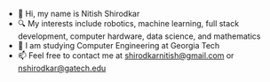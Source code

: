 - 👋 Hi, my name is Nitish Shirodkar
- 🔍 My interests include robotics, machine learning, full stack development, computer hardware, data science, and mathematics
- 🏫 I am studying Computer Engineering at Georgia Tech
- 📫 Feel free to contact me at shirodkarnitish@gmail.com or nshirodkar@gatech.edu

<!--
**redfrog0479/redfrog0479** is a ✨ _special_ ✨ repository because its `README.md` (this file) appears on your GitHub profile.

Here are some ideas to get you started:

- 🔭 I’m currently working on ...
- 🌱 I’m currently learning ...
- 👯 I’m looking to collaborate on ...
- 🤔 I’m looking for help with ...
- 💬 Ask me about ...
- 📫 How to reach me: ...
- 😄 Pronouns: ...
- ⚡ Fun fact: ...
-->
